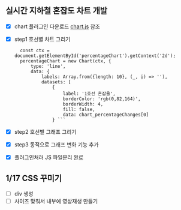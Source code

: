 ## 실시간 지하철 혼잡도 차트 개발
- [x] chart 플러그인 다운로드
  [chart.js](https://www.chartjs.org/docs/latest/samples/line/line.html) 참조
- [x] step1 호선별 차트 그리기
  ```function InitTrafficChart() {
    const ctx = document.getElementById('percentageChart').getContext('2d');
    percentageChart = new Chart(ctx, {
        type: 'line',
        data: {
            labels: Array.from({length: 10}, (_, i) => ''),
            datasets: [
                {
                    label: '1호선 혼잡율',
                    borderColor: 'rgb(0,82,164)',
                    borderWidth: 4,
                    fill: false,
                    data: chart_percentageChanges[0]
                } ```
- [x] step2 호선별 그래프 그리기
    
- [x] step3 동적으로 그래프 변화 기능 추가
- [x] 플러그인처러 JS 파일분리 완료

## 1/17 CSS 꾸미기

- [ ] div 생성 
- [ ] 사이즈 맞춰서 내부에 영상재생 만들기
